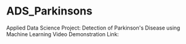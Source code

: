 # ADS_Parkinsons
Applied Data Science Project: Detection of Parkinson's Disease using Machine Learning
Video Demonstration Link:
